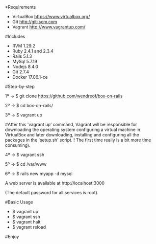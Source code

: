 *Requirements

- VirtualBox https://www.virtualbox.org/
- Git  http://git-scm.com 
- Vagrant http://www.vagrantup.com/

#Includes

- RVM 1.29.2
- Ruby 2.4.1 and 2.3.4 
- Rails 5.1.3
- MySql 5.7.19
- Nodejs 8.4.0
- Git 2.7.4
- Docker 17.06.1-ce

#Step-by-step

1º -> $ git clone https://github.com/wendreof/box-on-rails

2º -> $ cd box-on-rails/

3º -> $ vagrant up

#After this 'vagrant up' command, Vagrant will be responsible for downloading the operating system configuring a virtual machine in VirtualBox and later downloading, installing and configuring all the packages in the 'setup.sh' script. ! The first time really is a bit more time consuming).

4º -> $ vagrant ssh

5º -> $ cd /var/www

6º -> $ rails new myapp -d mysql

A web server is available at http://localhost:3000

(The default password for all services is root).

#Basic Usage

- $ vagrant up
- $ vagrant ssh
- $ vagrant halt
- $ vagrant reload

#Enjoy